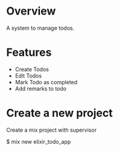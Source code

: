 # Overview
A system to manage todos.

# Features
- Create Todos
- Edit Todos
- Mark Todo as completed
- Add remarks to todo

# Create a new project
Create a mix project with supervisor

$ mix new elixir_todo_app




